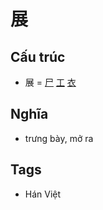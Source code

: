 # 展

## Cấu trúc
* 展 = [尸](尸.md) [工](工.md) [衣](衣.md)

## Nghĩa

* trưng bày, mở ra

## Tags
* Hán Việt

<script>window.HANZI_FIELD='展';</script>
